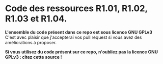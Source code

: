 # Code des ressources R1.01, R1.02, R1.03 et R1.04.
**L'ensemble du code présent dans ce repo est sous licence GNU GPLv3**<br/>
C'est avec plaisir que j'accepterai vos pull request si vous avez des améliorations à proposer.

**Si vous utilisez du code présent sur ce repo, n'oubliez pas la licence GNU GPLv3 : citez cette source !**